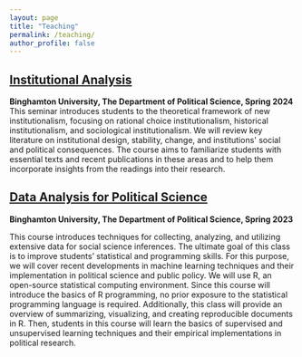 ```yaml
---
layout: page
title: "Teaching"
permalink: /teaching/
author_profile: false
---
```


## <a href="/files/institutional_analysis_syllabus.pdf" target="_blank"> Institutional Analysis</a>
**Binghamton University, The Department of Political Science, Spring 2024**
This seminar introduces students to the theoretical framework of new institutionalism, focusing on rational choice institutionalism, historical institutionalism, and sociological institutionalism. We will review key literature on institutional design, stability, change, and institutions' social and political consequences. The course aims to familiarize students with essential texts and recent publications in these areas and to help them incorporate insights from the readings into their research.  

## <a href="/files/data_analysis_syllabus.pdf" target="_blank">Data Analysis for Political Science</a>
**Binghamton University, The Department of Political Science, Spring 2023**

This course introduces techniques for collecting, analyzing, and utilizing extensive data for social science inferences. The ultimate goal of this class is to improve students’ statistical and programming skills. For this purpose, we will cover recent developments in machine learning techniques and their implementation in political science and public policy. 
We will use R, an open-source statistical computing environment. Since this course will introduce the basics of R programming, no prior exposure to the statistical programming language is required. Additionally, this class will provide an overview of summarizing, visualizing, and creating reproducible documents in R. Then, students in this course will learn the basics of supervised and unsupervised learning techniques and their empirical implementations in political research.
